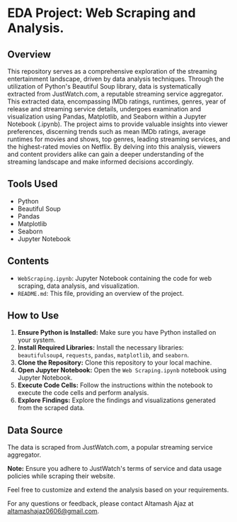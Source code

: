 # EDA Project: Web Scraping and Analysis.

## Overview
This repository serves as a comprehensive exploration of the streaming entertainment landscape, driven by data analysis techniques. Through the utilization of Python's Beautiful Soup library, data is systematically extracted from JustWatch.com, a reputable streaming service aggregator. This extracted data, encompassing IMDb ratings, runtimes, genres, year of release and streaming service details, undergoes examination and visualization using Pandas, Matplotlib, and Seaborn within a Jupyter Notebook (.ipynb). The project aims to provide valuable insights into viewer preferences, discerning trends such as mean IMDb ratings, average runtimes for movies and shows, top genres, leading streaming services, and the highest-rated movies on Netflix. By delving into this analysis, viewers and content providers alike can gain a deeper understanding of the streaming landscape and make informed decisions accordingly.

## Tools Used
- Python
- Beautiful Soup
- Pandas
- Matplotlib
- Seaborn
- Jupyter Notebook

## Contents
- `WebScraping.ipynb`: Jupyter Notebook containing the code for web scraping, data analysis, and visualization.
- `README.md`: This file, providing an overview of the project.

## How to Use
1. **Ensure Python is Installed:** Make sure you have Python installed on your system.
2. **Install Required Libraries:** Install the necessary libraries: `beautifulsoup4`, `requests`, `pandas`, `matplotlib`, and `seaborn`.
3. **Clone the Repository:** Clone this repository to your local machine.
4. **Open Jupyter Notebook:** Open the `Web Scraping.ipynb` notebook using Jupyter Notebook.
5. **Execute Code Cells:** Follow the instructions within the notebook to execute the code cells and perform analysis.
6. **Explore Findings:** Explore the findings and visualizations generated from the scraped data.

## Data Source
The data is scraped from JustWatch.com, a popular streaming service aggregator.

**Note:** Ensure you adhere to JustWatch's terms of service and data usage policies while scraping their website.

Feel free to customize and extend the analysis based on your requirements.

For any questions or feedback, please contact Altamash Ajaz at altamashajaz0606@gmail.com.

